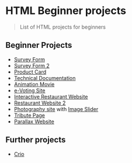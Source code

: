 # HTML Beginner projects

> List of HTML projects for beginners

## Beginner Projects

- [Survey Form](https://hackr.io/blog/html-projects)
- [Survey Form 2](https://codepen.io/gregg50/pen/QWwOVKV)
- [Product Card](https://www.youtube.com/watch?v=8qTNDfOKQWY)
- [Technical Documentation](https://codepen.io/freeCodeCamp/full/NdrKKL)
- [Animation Movie](https://www.youtube.com/watch?v=GNqbR0n4TSo)
- [e-Voting Site](https://www.youtube.com/watch?v=6FTJzXrgg3Q)
- [Interactive Restaurant Website](https://hackr.io/blog/html-projects)
- [Restaurant Website 2](https://jolly-kalam-23776e.netlify.app/restaurantwebsite/)
- [Photography site](https://jolly-kalam-23776e.netlify.app/photographysite/#images) with [Image Slider](https://www.youtube.com/watch?v=FZrHoAUkHpE)
- [Tribute Page](https://hackr.io/blog/html-projects)
- [Parallax Website](https://jolly-kalam-23776e.netlify.app/parallaxsite/)

## Further projects

- [Crio](https://www.crio.do/blog/html-projects/)
